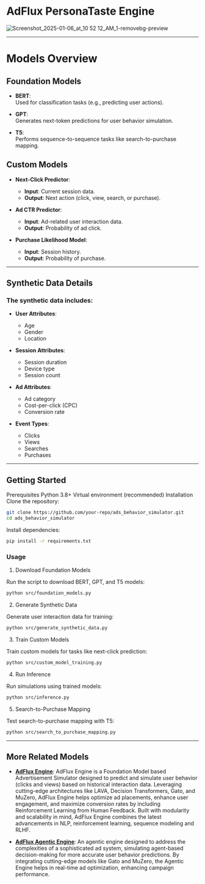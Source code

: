 # AdFlux PersonaTaste Engine

![Screenshot_2025-01-06_at_10 52 12_AM_1-removebg-preview](https://github.com/user-attachments/assets/c0a7bde4-9ade-4689-993e-596212a1c083)

---

# Models Overview

## Foundation Models
- **BERT**:  
  Used for classification tasks (e.g., predicting user actions).  

- **GPT**:  
  Generates next-token predictions for user behavior simulation.  

- **T5**:  
  Performs sequence-to-sequence tasks like search-to-purchase mapping.  

## Custom Models
- **Next-Click Predictor**:  
  - **Input**: Current session data.  
  - **Output**: Next action (click, view, search, or purchase).  

- **Ad CTR Predictor**:  
  - **Input**: Ad-related user interaction data.  
  - **Output**: Probability of ad click.  

- **Purchase Likelihood Model**:  
  - **Input**: Session history.  
  - **Output**: Probability of purchase.  

---

## Synthetic Data Details

### The synthetic data includes:
- **User Attributes**:  
  - Age  
  - Gender  
  - Location  

- **Session Attributes**:  
  - Session duration  
  - Device type  
  - Session count  

- **Ad Attributes**:  
  - Ad category  
  - Cost-per-click (CPC)  
  - Conversion rate  

- **Event Types**:  
  - Clicks  
  - Views  
  - Searches  
  - Purchases
 
---
## Getting Started

Prerequisites
Python 3.8+
Virtual environment (recommended)
Installation
Clone the repository:
```bash
git clone https://github.com/your-repo/ads_behavior_simulator.git
cd ads_behavior_simulator
```
Install dependencies:
```bash
pip install -r requirements.txt
```

### Usage
1. Download Foundation Models

Run the script to download BERT, GPT, and T5 models:
```bash
python src/foundation_models.py
```
2. Generate Synthetic Data

Generate user interaction data for training:
```bash
python src/generate_synthetic_data.py
```
3. Train Custom Models

Train custom models for tasks like next-click prediction:
```bash
python src/custom_model_training.py
```
4. Run Inference

Run simulations using trained models:
```bash
python src/inference.py
```
5. Search-to-Purchase Mapping

Test search-to-purchase mapping with T5:
```bash
python src/search_to_purchase_mapping.py
```
---

## More Related Models

- **[AdFlux Engine](https://github.com/SJ9VRF/AdFlux-Engine)**: AdFlux Engine is a Foundation Model based Advertisement Simulator designed to predict and simulate user behavior (clicks and views) based on historical interaction data. Leveraging cutting-edge architectures like LAVA, Decision Transformers, Gato, and MuZero, AdFlux Engine helps optimize ad placements, enhance user engagement, and maximize conversion rates by including Reinforcement Learning from Human Feedback. Built with modularity and scalability in mind, AdFlux Engine combines the latest advancements in NLP, reinforcement learning, sequence modeling and RLHF.

- **[AdFlux Agentic Engine](https://github.com/SJ9VRF/AdFlux-Agentic-Engine)**: An agentic engine designed to address the complexities of a sophisticated ad system, simulating agent-based decision-making for more accurate user behavior predictions. By integrating cutting-edge models like Gato and MuZero, the Agentic Engine helps in real-time ad optimization, enhancing campaign performance.
